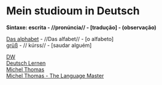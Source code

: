 # Mein studioum in Deutsch

**Sintaxe: escrita - //pronúncia// - [tradução] - (observação)**  



[Das alphabet](das_alphabet.md)  - //Das alfabet// - [o alfabeto]  
[grüß](grüß.md) - // kúrss// - [saudar alguém]  

[DW](https://www.dw.com/de/deutsch-warum-nicht/s-2163)  
[Deutsch Lernen](https://learngerman.dw.com/de/anf%C3%A4nger/c-36519687)  
[Michel Thomas](https://www.michelthomas.com/)  
[Michel Thomas - The Language Master](https://www.youtube.com/watch?v=O0w_uYPAQic)  

